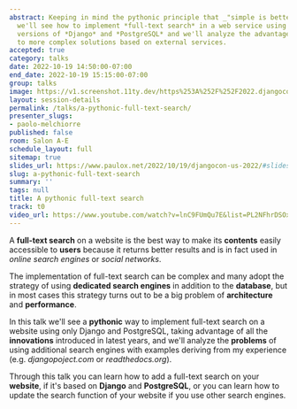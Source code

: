```yaml
---
abstract: Keeping in mind the pythonic principle that _"simple is better than complex"_
  we'll see how to implement *full-text search* in a web service using only latest
  versions of *Django* and *PostgreSQL* and we'll analyze the advantages compared
  to more complex solutions based on external services.
accepted: true
category: talks
date: 2022-10-19 14:50:00-07:00
end_date: 2022-10-19 15:15:00-07:00
group: talks
image: https://v1.screenshot.11ty.dev/https%253A%252F%252F2022.djangocon.us%252Fpresenters%252Fpaolo-melchiorre%252F/opengraph/
layout: session-details
permalink: /talks/a-pythonic-full-text-search/
presenter_slugs:
- paolo-melchiorre
published: false
room: Salon A-E
schedule_layout: full
sitemap: true
slides_url: https://www.paulox.net/2022/10/19/djangocon-us-2022/#slides
slug: a-pythonic-full-text-search
summary: ''
tags: null
title: A pythonic full-text search
track: t0
video_url: https://www.youtube.com/watch?v=lnC9FUmQu7E&list=PL2NFhrDSOxgUoF-4F2MdAFvOK1wOrNdqB
---
```


A **full-text search** on a website is the best way to make its **contents** easily accessible to **users** because it returns better results and is in fact used in *online search engines* or *social networks*.

The implementation of full-text search can be complex and many adopt the strategy of using **dedicated search engines** in addition to the **database**, but in most cases this strategy turns out to be a big problem of **architecture** and **performance**.

In this talk we'll see a **pythonic** way to implement full-text search on a website using only Django and PostgreSQL, taking advantage of all the **innovations** introduced in latest years, and we'll analyze the **problems** of using additional search engines with examples deriving from my experience (e.g. *djangopoject.com* or *readthedocs.org*).

Through this talk you can learn how to add a full-text search on your **website**, if it's based on **Django** and **PostgreSQL**, or you can learn how to update the search function of your website if you use other search engines.
